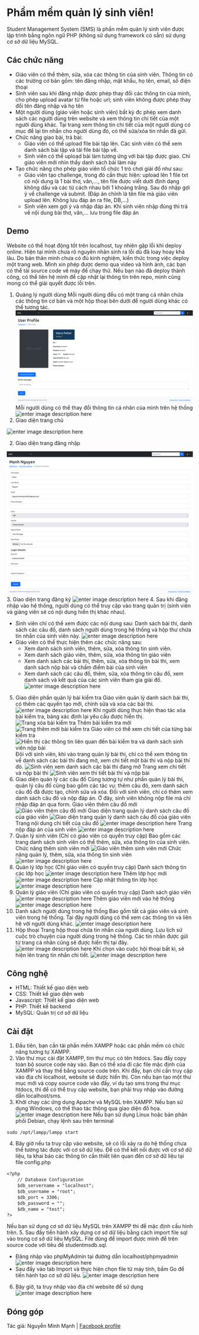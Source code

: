 ﻿# Phầm mềm quản lý sinh viên!

Student Management System (SMS) là phần mềm quản lý sinh viên được lập trình bằng ngôn ngữ PHP (không sử dụng framework có sẵn) sử dụng cơ sở dữ liệu MySQL.


## Các chức năng

- Giáo viên có thể thêm, sửa, xóa các thông tin của sinh viên. Thông tin có
các trường cơ bản gồm: tên đăng nhập, mật khẩu, họ tên, email, số điện
thoại
- Sinh viên sau khi đăng nhập được phép thay đổi các thông tin của mình,
cho phép upload avatar từ file hoặc url; sinh viên không được phép thay
đổi tên đăng nhập và họ tên
- Một người dùng (giáo viên hoặc sinh viên) bất kỳ đc phép xem danh
sách các người dùng trên website và xem thông tin chi tiết của một
người dùng khác. Tại trang xem thông tin chi tiết của một người dùng có
mục để lại tin nhắn cho người dùng đó, có thể sửa/xóa tin nhắn đã gửi.
- Chức năng giao bài, trả bài:
     - Giáo viên có thể upload file bài tập lên. Các sinh viên có thể xem
danh sách bài tập và tải file bài tập về.
    - Sinh viên có thể upload bài làm tương ứng với bài tập được giao.
Chỉ giáo viên mới nhìn thấy danh sách bài làm này
- Tạo chức năng cho phép giáo viên tổ chức 1 trò chơi giải đố như sau:
    - Giáo viên tạo challenge, trong đó cần thực hiện: upload lên 1 file
txt có nội dung là 1 bài thơ, văn,…, tên file được viết dưới định
dạng không dấu và các từ cách nhau bởi 1 khoảng trắng. Sau đó
nhập gợi ý về challenge và submit. (Đáp án chính là tên file mà
giáo viên upload lên. Không lưu đáp án ra file, DB,…)
    - Sinh viên xem gợi ý và nhập đáp án. Khi sinh viên nhập đúng thì
trả về nội dung bài thơ, văn,… lưu trong file đáp án
## Demo
Website có thể hoạt động tốt trên localhost, tuy nhiên gặp lỗi khi deploy online. Hiện tại mình chưa rõ nguyên nhân sinh ra lỗi dù đã loay hoay khá lâu. Do bản thân mình chưa có đủ kinh nghiệm, kiến thức trong việc deploy một trang web. Mình xin phép được demo qua video và hình ảnh, các bạn có thể tải source code về máy để chạy thử.  Nếu bạn nào đã deploy thành công, có thể liên hệ mình để cập nhật lại thông tin trên repo, mình cũng mong có thể giải quyết được lỗi trên.
1. Quảng lý người dùng
Mỗi người dùng đều có một trang cá nhân chứa các thông tin cơ bản và một hộp thoại bên dưới để người dùng khác có thể tương tác.
![enter image description here](https://github.com/minhmannh2001/studentmanagementsystem/blob/main/demo/images/Screenshot%202022-06-15%20at%2009-32-14%20Dashboard%20-%20Student%20Management%20System.png)
Mỗi người dùng có thể thay đổi thông tin cá nhân của mình trên hệ thống
![enter image description here](https://lh3.googleusercontent.com/oFEEe2X-48DAQJv15mpye2PW3Ck3g_5gY_2tgrf17lNQWWH97NTkJK_zQ6_F7wYIHHfpLi_WucIZ9qWwUYyYwaeGynL5y_70AbuurN21CdyYejqeS7kwnPRtBwiC-q20I7g7TZS7MSCn8LCdRqu4RbKmVLwRB45GWrqUFTflFkRvIz-dDn6MJCDyXkbIeTy_FA3iO8aeHAVv92sN51ZwsJgfrrE9YUbrRIXY6RisFOB9jtkusMsUmdRpHf4IpsDzpegS1f07TAoinPJOFetjw4zNTqaMvsY5I8J2XC-ez6j7STeVGiDve3h3Cj6thL0rijDfCwEeEfZKsnORTt-4T4q-gGUn3OqzeKxMsMBicK61y3xh5fY8W9FFdb3zph5Dkmb8XrjaNIg1Y6VqWhKn4zS-ZCOfXVJOYyuEg1Y-m9qdQFp5Voc6CbPAiTV3QclHpYXULD5APMi4gGdddFqNljnWSXg7CuVcCWSKAux-DlyIwffwq-cfeuygZ2HGJxHpqDazhLpiollbLtK1YwwaxSQFG12BUm4BmzR9Mf2hrQqKMVDZeLAQotv3IzUi_r2r4Z4uWB7b-FOki_K8oS40N8-RkQ1EnYqKIVFNaSjdVid8hY_v8tJu9PeUClBlm9BBHfVXDqiAU2MQsapRvzisT4ZkoPEho0GSCZ-_jWLn7AWUtqMafW7hlCMFxmQIFw9UfE95K-Cf8xFmXniXSywArQrSfZYjfkgpzy14oPHrSIXmaUnyzTrfOQlp4uw=w1086-h838-no?authuser=0)
2. Giao diện trang chủ

![enter image description here](https://lh3.googleusercontent.com/pw/AM-JKLXFW2UfAdKTfwJqpBfgPhfLWd9sXA8RQoiO4FWpJZ3XBIGAH8FaQO-sM441APeJ7qNllggGuUN73LTP_ctNl2YiLghfQ2sBHrcVeIIXtEeVBz24vt4iC4FxKvo6FQ9clxQX_yLZprc0fy6b_PebL-Nj=w998-h903-no?authuser=0)

 2. Giao diện trang đăng nhập

![enter image description here](https://github.com/minhmannh2001/studentmanagementsystem/blob/main/demo/images/Screenshot%202022-06-15%20at%2009-34-04%20User%20Detail%20-%20Student%20Management%20System.png)
 3. Giao diện trang đăng ký
![enter image description here](https://lh3.googleusercontent.com/92mM8bNVA0zIjaayqBfrEEetKnA1VcKzsnqhHu55379yeXUK3Prw_eohpCik25G7K2hYn4VxybNvkvAz369WoM7rfFr4ijd5QN-W-XA90kMSZNEqWK0HmlRfF0DM0PUqiHyd6uf_9XLpdn2qgbL9KtMRAuiByfK4IT6q-7k4SN49nOz-Z3GcdXYBZ8UXBhEhd_xRSL-jtJngUJTfpusRD6YBwGFKb700lz0FnzKT3T1SMzRtyZr8CIyRyrvMFT5-hh5rESJ2RvEw-SHDBNdMmErxz9zdALqJTlnlOdwcPXoxHFeOIiS8WPg88nH9E8apQBWRyU5XMPNRPpatXz1vYCI81WR0tWpA7wfX844N3GY-_2-gGi6PseehXSmgHI0CPrFne7RPRB7_QZ13UgvVk-glil54CbcRDTeJtf_RaxOjY-qD-MdVBCc9tl79z_Bv5iQ1tDqLiQzAmCEXSGgcFCrfqhca01CBl6VM_y_1DeVBBQkLQEt36t6YrXyKU_Zf9rjgLXhBOGeiOieCVEgdCiqPAecu7D9nz1qAYFW8KmlghB56YPvYlZZHjzu29ZRdI-i58LE38PoPxDIMaTKuGyhXph5eTBSWxeK2mNwZHBzhvxg5wjvfquoF-KQmzmRNnz0l_EMcn-ICVIKS1wad5ERPKrteaY5OdWfAeQN4A9DRwe9QnSswtWtPgyEkdmrQbzVCwJm-Ba7-2MqfkfvKSxDLcSs84_8bSc7BnjTSE_4D829xz09WHd-3oxBVXw=w1848-h835-no?authuser=0)
 4. Sau khi đăng nhập vào hệ thống, người dùng có thể truy cập vào trang quản trị (sinh viên và giảng viên sẽ có nội dung hiển thị khác nhau).
 - Sinh viên chỉ có thể xem được các nội dung sau: Danh sách bài thi, danh sách các câu đố, danh sách người dùng trong hệ thống và hộp thư chứa tin nhắn của sinh viên này.
![enter image description here](https://lh3.googleusercontent.com/UxxBR3dyWAN6cO44go_0F87Att3ZMkFcq1ANnb5DmDeiO8yx2_5rfAPyuaZcdvllQpp66AXl5sVNc7Lw5njp4neI2dejvjjIz95r3RgBz_qu47tVU0A04jwaoo3RXVzPQ40-LxUyDDlvFPmX1CPCxY8GMAIVraDPkwN5JZaiY4-N9bBquBo8hmiNNyt0DAwEK2ufvCGXvJSGtC9efAecRv6ePJP8XUXSrtNlxd3qqSR7XU6pDxB_ruO8ax-9aLQRS57hBeC8UIdYuT2vBdfyGpSMCURGtFps_uwvK5SQeJguqS--NN83TSKnr2lQyiXjHc_ZmlCi-hIjLwz4ZtH9d9O_KuzEpjYZJkeYaeSIbNxdMd2DJcsd-SWin7xeOXgDIe01f20uWmXgSUvSUcADuzTuvLv26RPUjCWI3mkblFChCxkuA7B00dy6hfbWP9jyOxPuB7glyaA1kVSKaRRa6lt39L661vJJEBPil11_BXw8ieBhW0fsg-051pQTlm28vuoNM8ZbziiR4gsz9Ahvk27DlRpqDGcqQ4IKOuPArIcZF3WIZ0E7DaIUejw5UREx_kHJhwo-7_ZdC486dSgx9VfsA_ZuBpg2HUqQLuKuTS-glpnG7eLsPHOJ0DJnSldiOY1M7Pq_Y-LHPI5RJFDxCnzqk0TS1A02lFIhXWa7h2fT_oYW-l3wXkOdQB6U6xTnCjFzxbkEnGNfRsCAj_GDkkRcBXSgTMIZ4D86_yKl4Sw9un1ubJe38IKy5Mq2GQ=w1848-h835-no?authuser=0)
 - Giáo viên có thể thực hiện thêm các chức năng sau:
   - Xem danh sách sinh viên, thêm, sửa, xóa thông tin sinh viên.
   - Xem danh sách giáo viên, thêm, sửa, xóa thông tin giáo viên
   - Xem danh sách các bài thi, thêm, sửa, xóa thông tin bài thi, xem danh sách nộp bài và chấm điểm bài của sinh viên
   - Xem danh sách các câu đố, thêm, sửa, xóa thông tin câu đố, xem danh sách và kết quả của các sinh viên tham gia giải đố.
![enter image description here](https://lh3.googleusercontent.com/XsXodt_x4Veq4Kr-ZzuTiK-3fpk6o0Oj_4fRMBjGVakZLG-TZea2l5ArbRBTPvY-_1VfOIEMRPjAYMyfqx0SC8KgJCQ_NK8rCoGq9lm2tuyYEQYN0Vxfvd-BwDMV32oSTgQvkK11Bw9vVT0whG4IdyGe3d9im0rRaUDKVHUmfIdyh1wXfv52uxxBaYcBjnI9ol6y6B7akcszzbBPDBtrZQ7g-FEY9uTb3oteQl9TKRrH7hEQIIRIlTsBc7hLKjPHYz53YcrzCSX5trWcNuF2E1fZkKiTcMy2BpjYWDUOlKQaVvwWea90-wt-TB5CBQ0KLf3b8i6IwT7EBowTHDLW-0FJoMDn11WtL0AcS4oyfcL29JR8l73B3QCLPRQ0DN2QIrVngBq6ilYvd55xB8RRW_HttuB_KxXmsZiue_-_GpfZRZiEhzCcaEQhoAlHKE5LPo0FsiV1rmwb3xxLMGNCLVtsm6jZ93gwoZgTp6YfEbGXFPTlzllUxMRNGCg63Q6SgJghTRy0NGHdg63Da2KwUbQfFdXG7Gj_9zGCzACBT8u1KSX33cXdqeWDkDmREAeLBVhA9-_02UqhtlDvW7U_r5NPW-87fU3vtPgGpYrSyB1HR7Z-UdgiwSwT_p39pBkAhcgWsGXjzFagyiVhj6RFfuvSUKfBho57lyVbMnsrwAjsC-UQmD0au9cFwp_P-qNUhZv-cucGr2cDDCVqk47GTULVvsI3zs8PkUczJ_ULtkWOdGmoo_mgEUb7D1Q=w1848-h836-no?authuser=0)
5. Giao diện phần quản lý bài kiểm tra
Giáo viên quản lý danh sách bài thi, có thêm các quyền tạo mới, chỉnh sửa và xóa các bài thi.
![enter image description here](https://lh3.googleusercontent.com/MTmnFH7AwO9TNyx0R3UNkhzMwiiSSF65ONNKKsBqF-aFeHY9nnCyPYnKfZklhNknNwrjnG0QOCL4TXU6hl4smz4WDKz7KxnhbJVmB-keY8qRNMhhlKoZg7S8kn1hAKkM4aK5xpV6vcrQ-iY6ktZaR3SjqSdSZ7jxj7-5GYGRTEK_iJnZlDtzOOK_pukFfSmKhtmtoWpxZB08Qz0Ujszc2u5TtJlIOvtuyp-HymXPL6KUCx5scfdxW_Ri-kS9FfyDHedDa2565gfcylsKKcr0XIxHdzgfnpjOn9SX6lOxJ4pqVW52Lh-rw09YfSXpzUf6i5NuOydgI4WuJWQ-RXtpXmtuNsSJTEh4rZZeJh85VhWBsfU07E0EKcdrej7x8ABv5h5lqSZpWPAJTkc6ywfNrkYqn2xadSRc3qMyf0lz3Ho0MvNxOuW3UFFx_8hABWK90iAARl5Ba2hfaZmwtRPo_TFMLRlXxsPMrYNf6XhcfvYqx1SqUQkqYUXa1tFnNnPd9hPjHZAmDnKGwN2s0ehH7w0tAQmAXgbAclyzGxYhugbR69SjEhyfV1ficnm3sCwvyO20euS1C3cdzQmi05CBW67fg2mmSekZEfy3NHLyr4HxvKh_uG5F-SvSujqxhFXfNqgzqy55sU7nFN1C6OIiRP90UvYnTwvOfRtyBxxImY3aWNTnuM4wXg2awB6IFhmUlnJDtM4B57LuK03KHVwKla_stjEqa5cSV06IUlZ8lQOR_D26NE_P2Dbjyug=w1848-h835-no?authuser=0)
Khi người dùng thực hiện thao tác xóa bài kiểm tra, bảng xác định lại yêu cầu được hiển thị.
![Trang xóa bài kiểm tra](https://lh3.googleusercontent.com/32a8EKXpR9-GvYWeT-lwmY1gUnumU466rL4XkOq7wPRgA37zSjtU7hiEtz5T19rVq61KTQUY-yM3R5zRBHN8EK0xa4YRK1lfSzN59GknG5CzZyMKqfQKh7FeIoLaspEwrtVgzxoSPum2OyMhAt8RZ9edtEJLGlHanhc7yRoX7FnjZ_xGlkr7b-mwPkxjK77ctMZwVAwY-otl5yq5wzz6hF73V2XYDkHfqyuUIn0sB-JTnmyBXxuSKTL6R59hY8t7yjJ3Rsk2OIeBqM0xZChKLkU4cFvosdQRhFSDj0QYAvS4MSuWt467VtjV92ejiOhYcHoEjXfBjN0dMYef0r5loVKVUJGzWFCtT0FsOOi9fChJFzoD6osWyRnekLAkP4ajVj0I2SjSPsO3xCLgMDBTAy3TTrGoD4Rz8dcFEGV5imGb_2xmXeGy9BGvu7M50ZE38-OOKhliNfiMW30HfwhUyc-bEcd8RgZ7xhMNzb44_2HkQQgQFA8k5RWr9oIPFttkqa_9gTDfI-gHhb0mOwnPOnqznDIWGSvuneBtfUXjcT4AUHFyf2j4lgOyIDFIpFig2vLx7zD6cTyy_G06bwKZkdrXcFBt7lXqqH5vhCJyGHiYqbrVXM9pfP749lKuD_kfEgmfx23du9DZD_C9Ud9LxBm190EL3UFf2cD58E-VqLRG8UdASHBdN0JBrdKOq1exwWwoS9AHsFLGsvGJ_ko4k8zEXSyalr_jKPhG1qFVHT1AO6xlUYvlrwLzxTU=w447-h202-no?authuser=0)
Thêm bài kiểm tra mới
![Trang thêm mới bài kiểm tra](https://lh3.googleusercontent.com/fXt7SqDYlNitC3atu7mgp62lEBwOaOTrNLA1eBbQwxHtwbGu9fM_YdI3ZrwPCyL9jImHMpMZ9rNWPZDiXvMeBoWrFWUrTVPIzANIGYeRrEJZX6eQ2jhz8E6zPX1dRUavM50XVBxvrTD3uuXs6B8-VYXGmfPIMKEdmCVSDj_kAUunsgdseZ18dCsm5G66aAu-FNZZ5mF1NKeqqoQaXSamRYKcWtA5hW13ZvIv0YCCByuA_2n8mDHG95npuYGyzOVW2WHvkD009XW5Gkz1URtJvPVrvkHNgux24USX-1EOeihvUlrXBwr6uamGuqrjERY1DKTjHWdfHR8jmRo8k5RqKpbk5O3vZRkE_KD0_EsZhfOUshlqDyExIKvM2cPCuaxzpL8NQIhTT-7FlIIOaa_lz6W1oNMOQEAexc3y9LlC4usnArkUohC0FLyrWVnTvlgPOHMhv7bZpNdoDabwxlYj5eukm8QD3-cyGqULNKQzDGnuJrted1-0nV7btKEElLrDWhB39ONr8ahFl2WEX6UL5-NJ2DOfb1u4cb4DFoQA8UtBcf__BKcNtHO5HEEuz7e6F78QlbAcU--iboOlk6bFX62pz-9jrC-s8nNHr0P_TjV_m7hdAPRh9CAHb21NzOy2AG64y-Lbu6n9--s5yA_WBU5liySO4DhyZqGbVV0WUzKfkEdO8P93vUPVR1rQAOiVUAnDWeY93oWDsJTcB54GgLgz7ULJRYMWs6cMFT82Cmc9XuWRnFxnFJpk38Q=w1848-h833-no?authuser=0)
Giáo viên có thể xem chi tiết của từng bài kiểm tra
![Hiển thị các thông tin liên quan đến bài kiểm tra và danh sách sinh viên nộp bài](https://lh3.googleusercontent.com/4AN4muLnxtwsZQCJQ0lXT2xITCqBYL524CYsf1iT4N2PIhRPZY3FeQbHenTWh9E87XgY5mtgkq2cGT4pDnekocL3_9axM6KxKqpZUUr6Vo-ND6XhiMfm_k0W1m6TSuFjUlfjiletaXBPSZMs7dmFV5p_QLKfDB-EqPbofncQG8fvOBZmTPOkjiB07L8dmN4XwZEb6mb2k20Z1vnQ94x9fsR9dVuQILdI-u60M3efz9pkiMfb-96B_N0GxDnvGYOe4EsdKeFwNvbezZZTwcMr9p77qHgqUFpz0Rtmft0A6FOQBWYivY-_VxVO9hZ8lHG5rAcW1GyrSE2YdwPUaKJ7eKR-t69pX2I1tuCqRV_6pcUgltdPwAR4hnncX7-4R3AN8Ak1euQYRVpN0I2D6kYaSCSE6b7fhLjQ8XH6sxo3DCF-zLvpaeIuC3ik9VKvcExQo78aD4chNqpooBx5cQOUvSbInbKM0ictMsNm5E__Qe8X_3sSEDXf-2C9i9L6lgfJmaVJG0vnjNQzlT1b1WGzT1b1xhmtKqwCFMeeaSIHdRYw3Qt1onYwr1kTFf5jv2K9374V4NIl1cM1XW2j30vq78X61GzfEeqlsAEHWWqndU0gAVuPyuoxvGCLzAsT6k3ruclxt4_UbGnkKYTwDMw3IrsuvK9fob1QTDPVtpC8hyvuhxPVnHOUjkMhOUKxVkUQ8QSWHxCnvUc8XVL-6NIkCgsci0oziuhKEmUWXF6bl3Pzj1YGtlcvP0XIjh8=w1848-h835-no?authuser=0)
Đôi với sinh viên, khi vào trang quản lý bài thi, chỉ có thể xem thông tin về danh sách các bài thi đang mở, xem chi tiết một bài thi và nộp bài thi đó.
![Sinh viên xem danh sách các bài thi đang mở](https://lh3.googleusercontent.com/_6_g8gPzLX1n_rShVJ02wu61rG6QDhGhrXzZrh0ZYhrA4u7LoFkgKjsYMyZAN7Q3xlbSBqjvRow3sIm7Po81bxHz0CAYm3aEVHYZoqmnv_6eRZSZG2Sffxg5NIHJCfKQRBTd0sRKINByemc2-Q7UwKF92n7JATGKUf1ywXyTBT_BcgbB52FxAT_ZueHqxrj6M23UTx8XoY6wM7tfKsm0s0RMISsdRdH0_DjEhyIxvXkk120np_fT91dDXr76b7kDd3JbuGFkniv634-LbJ5MEeHLMzGGdLoBS-XDDkWXeAE9850Vjvwz2S1EseGqeMbQ_egtLGMp6EYMfQL3-m3qtJUDDKtUM-32M5_ykIv7F3BZCKRguhkZ22UGthx9jSFOln2BPNRYIE0LUpIhuu4z4JX3BNL5U8pKT1_wKCbA3My0uUg3j0IttIqCh5xpRw-YO16qgvWNX7lhkEz5C-Rg1v1g6q33daeAKTELupz3dgq89I2SAQY5nDyXkdk8k9EIKKKKenbrjAMss4vBqA8kwjwCHVXYqs1Yow52w6_8ZQA1rQku5SjWCv5Hw8JS_CSYMAnl8L6Tk3kisMZIyokBP9_-ouXjhsrHI8Pco-t0GUMVaTlgSL4RzobCDu9hWhpwMFoCT2uJ6aY-G1-bArpiSjg-YjPWOMzpYac15dDTqx4CoGqCunN_KHMTUTag0gV-htar2foRHItu1-IzglOE8tZel4UXDPRKfgCvwWaoypOU62MqreMR3bgM7A4=w1848-h834-no?authuser=0)
Trang xem chi tiết và nộp bài thi
![Sinh viên xem thi tiết bài thi và nộp bài](https://lh3.googleusercontent.com/x0dJ5dBLrQwpbfCKSXYBseCvQgpxEs2R4k8W014u0u8LUPukhssUdk1i-sgW5CvgQrE6Evnc7pLJWEwitAfoJ8VOsXD8ADME8RAFcu0qns6yQGYeiBPMTY0so7JjFxb0v7D9ecJMq871kmMbXaOITWLxBXTjni88RWbFtMNqHYkSSEvzXIo3LKaxL07pm79eTYIR9Zhkv4CZ7teJZZPtT-ixUHdRsaTlj3ziEQPxpYQ_pOCU2ecgR3QXdkMiqeI9WF71Rc2ACLKfqe-CR1lcK9jebPWwc6x2DuhUXs2CuX1aOMKblPL9ZHYT6wbUcC3hkJnCjq-uYnAwgwTu5ePrHFe6vc-bGlDq0IRoh9bh-0WMd2Gca0euuzJnhS7hroY_sJrqFpKkEfJhufAhsajqpsVluwP2TKcFPtxB-YbUQBogZXXc_PK7fd8pKJoaItNftFP1EI41lrLz21V92_3EvyQq__YSZHdJy2WvOUymV4uvxZeVELQGE6G5M9YEY326Teu1c8LymHSNC8-Vu2U4yHJkZL9NigNL19Ixq9UrkD-xEmmI0wqE3n063ZkLoVm3edTqIscmSg25oBXGMFbOmmG36MssPPRW2OejJp_Nbk0_kfhj4gyJGHhBNQ3cOKUYmzbvmGn8Cz0CwMPSCq2IIYnBYsTlHkRZb7dFMAGqz7Y2vZMnsfn3rUpnF4NN3AtXjNNCAkMX9oKw8EAjqd2f2kYCZrUEExVsAEOh3D2qaxwo7iLdlOPf5IkOo6o=w596-h270-no?authuser=0)
6. Giao diện quản lý các câu đố
Cũng tương tự như phần quản lý bài thi, quản lý câu đố cũng bao gồm các tác vụ: thêm câu đó, xem danh sách câu đố đã được tạo, chỉnh sửa và xóa. Đối với sinh viên, chỉ có thêm xem danh sách câu đố và nộp đáp án. Ở đây, sinh viên không nộp file mà chỉ nhập đáp án qua form.
Giáo viên thêm câu đố mới
![Giáo viên thêm câu đố mới](https://lh3.googleusercontent.com/zwptiQ3QKXuUAjPQ0gTK-glMH3wP6CBPJsq2h3JofAS5NTzQIy8GIeRrr4HwSBFDC1Xsv6ArMBDyYEpooNgeHwsS-oa8tOW8tpmYEhMNPbX9jBZOHsO5aHQuYmrdy0XZvhHw7CD8K2MW5v6gzxJCXRpvtAIcWdw6iyNHrO_Bcu7D-4KCAGfUalCju87HPUOmu0bQAgdAGjOXlwVq0tEMSB8612ZMMIBb-QhPZkJFQw8YY0d7CC9ijulf7Pcr8YC_xyGAs5MqPi43in8FA2NJcq9CFk-o63sgqyb7FFrRu-RB2-LvQNaAbUONezaAaSe8V7WQtvsa0PRG5GYbDpOenjQrHOjyfoI8JPov2KwzM1DDzjd1Yo7ExBE3jgCkTv_NFWl_suRE39k_WVIxEtPi_YAfTaVPKZyoNHjN5suVjQVk7lzmsyh0m9BNMEYd_YwYUeMXd9HGzVD4dq4CPcdTWJbHvSYDKVfEbLbCTP6BRgVoC2OPAz5a_XKdH3nPBiAr_SLUDKWnU1AwLriuSBaQNcK-0uYA2RzWQ101QVg_QYQXRNakNbMWJa3FnB_zzE2f96Cm4jzUyMUwoVXgR7JwJpDou7_kKM-RXyORA7YgfEGYLfI6MTMP7pTvyOIaVwL_wR4KOZE3-iCm3j9hveaFeX8Lwov4uru0OiLT1Urvlm_ZzzxCwd3CbqFieDb3gotGlex7L5vv-H7QfD52cCmgHamZKEwbNpZG21gAhj_34pu5FU_k9xL0mHFjKzk=w1848-h836-no?authuser=0)
Giao diện trang quản lý danh sách câu đố của giáo viên
![Giao diện trang quản lý danh sách câu đố của giáo viên](https://lh3.googleusercontent.com/YclQqkaKmsDAv5jQqO5uGmPaWJYphY0RcmlS2QJ9ho5GbxH6kUDRDAM4sCU3UsBNTWykf01GrI9IzePgqu7zw6Z3HYYFItlJWijcMdAN0VeqlPrXZnLw6qhk3oF8_nH4_rN7zm6fSQvBv021lbT_g2nGpYcq8dFb3Z6UIfJGNk6pL5_kGo3kD8FYDaW4TqumxN6cAZKHG5DTtDT6n8NtOAA1MhfhPSArQAtqkgCZgQHA71r72zWazA3i7FzRxWZt8m0IqPgDCW8j90-Bvur3kma2uUPNtQoe6kFkBsFQzx2b6vSdawhxwGm4xFQmoVJay2EBuYsw8DhrE-Kxf9qUdhTQi-dC89GHE5HjVV2d7AxJAV06xpsPmIprYgB6xFexGOTvn4egngwOozdPmQqs_ydAnbQE3BvPh7lhnQKN4QICk50pcqycNFgxoUOtLLSfYQ_jwaldCp-r_99lBFCDmTyRIPyk3UR1rtsqdN9uqZ1oeXG2cLAK_9d0101vrDYutkTRsZPzgNo30OMxyyVlHEhTCEIiECISdHOfiwrYwQBXfGqMNAn6pOCw0_ek0zdnqcfle-D-iie8rgGUNaLomSlXBjhOW1UUQm7OU9t_QUOoavvOinv5ccdI8y-1v0xhaHakSWK6E5mJunPy0ezgrk9O3tlKLd7N6aqUuBk68UxyxsSUjmoV1OZXrwR274zWSpolAnvzloxXfgezCsmkIDwudp4DZUbbG6COgHPUEBri0nAOU1FEhEnp0Yw=w1801-h838-no?authuser=0)
Trang nội dung chi tiết của câu đố
![enter image description here](https://lh3.googleusercontent.com/9yQdJgfBB_kQ30aOjPXsyvd0YsSjY5xdEMaK2wTVbltMgBahCblhJ75rLLyJXQSFkVd2AJ7HNX5F-_fPOtsbQFfd7KdQEG7wl9dgSlhQdIUB75Y_v_39gfzPIJbjEQzQteV2UO5bKOOnjxj1c5CD4iRsvGo86sY5LpRSOQjOcuJWlEPYqzCoS92mhtbMAQYzFKVst2LAf-0_xwQ8V7S8Lwnogzzm-v4NBD6-tgOH974sC9MrSzqY_mPXUrK6ltT1nKiJn3pOIE1u192dZZvN_oH0AB2SInNhJZjndJFSXgILE0H3Neo2ymGhhs751E12WPXH6d_ok5-CbfTdmLZh9kEkc-yxFaZmnKuRZuDP3o87ekB3BpbtHjH3qEUYgnLSTFiD-_UkTEBdkcr4-Tq_ZLQ3rs1D6PObXlRaonZBwfiSrkdzYx0gj177gG3O468CT0CWWF8E1t1jIyzaB593SCg7LIW4-z0YQj2hOtfYOi-frjgaftbW7WP7bnInZSoFH4LCP5iG8LcYLoTTH9aiysRm4VM1tMMhOE5vQoJXzpNUdzBkXB9Rix8gC3nplDG6XfmBEex2WmrcjHhKcR7wgDmZlZGqnQqI8OY7mNJIM8nNjV7fhxxiaOC3DetaW4wZSQdBUXO13y7Rl0YttIY1uOa98K-SI6mpNNltQHy9nNAgf780Ug9FjwRNI9cDbnoqpo6yPVExRy0fwDhhek_KbduTkY0w8yAWl_mQ8wQavUZ--nU9XPzNh1cabxU=w1848-h836-no?authuser=0)
Trang nộp đáp án của sinh viên
![enter image description here](https://lh3.googleusercontent.com/P_9A1T88FKQSoF3m2kTrppScBLdPU7Ra3RfQ2pq5PY_IibuHIegSfU6Lj_HjWPuFZ22J5fl8YYsf79074dfld5rWW3vWljqU4uZ5YPVdVv8FCQUk_hzxlUuacO66gQtMPEDwr0CsxvJxnqwQn1DWIa5BXovd5SZLARgXkd4i340-yaBf1Ngrom-DDrvlPDJZHpT1MN-L6YrfQ6m58Ew88aasgqAfVYlRAQquuNZqVwYr4e3vhJs9RPVDqocpB-hFSZpM5NC2NJWqfP-zPg8CN239FEx3TQdNx_GBa7n9I2Ax49Nkabo88N18snvl8bCC5Z2YmHIOkYW3J7lhuw9KDxziv99kKL6X37UfG4YD_81VxTZ2ss3Jh2Z5bmxZHky1Jz2NuGFQheGXhVBomoBb2805Yvm_HHWZhRcQZOQ59JCfgCCfpIhNPraJAxBxF6etISDofwZC2_vmGAXNgO7eI79rAeQMzI7GHMun6m25O41HLdEP3a0jwMihlTZAetVHK-loHn5-sDs0Ul1NrkNR8dYMHHW1cyf0ynb81bJSvp5OtxRsMnguEezBXHLCaS1Fkgbo4ivyiOjVZCJ0_ZnG7fQgvD7LG4I8lAxo_QYKyINGDpTXIcfy9XKMjIjsk9EYhBBAx_AmSrF7FK_T1XzEDC-ZXPUz3UdtBwij8TlN_90G6_o4LGzX1n2awG91qs9uIz8baTVA3i4JQWcm-4FkWyH0zcW3m1u3KmxgmXj-1fF5m2m03ChcCfYIOKk=w1848-h838-no?authuser=0)
7. Quản lý sinh viên (Chỉ có giáo viên có quyền truy cập)
Bao gồm các trang danh sách sinh viên có thể thêm, sửa, xóa thông tin của sinh viên.
Chức năng thêm sinh viên mới
![Giáo viên thêm sinh viên mới](https://lh3.googleusercontent.com/kP3EeiMsoxK0Qx3QuoAQu8UQx1d-HdtNmInn39qrKE2Cq_9VSlJ8d4spalC2nuQumpe3yj45ZSGhAeiBas5sphNmkGyiCwRny-vTr2WJj97TJ77OT-7mJrtNxknmWMhpZiDg-JDZIIrhOJmH3sOYDGwx70jqdWxs3AvoKZhi8jveJ80VULaOxJUeXiqO8uXAattMt8CESVA_vR6tPaWUywDPK1uE1yhhk1z1zKcXLSy5zYtFTmuDT08EyUkqy--17MDMdBNbVWt9VT6eH-Ky-rS8jTmDnTDvOjs0f9zhtaJdYFHZP629vp7HJeIfzlqsJIEKTwnSCL_qbJyZ6QPZPCu4GikMqcx-xjz8fu7Lr5BYueDVNyIgZ6r3_M9baRvESCANMMy3kwCNVyYsIDWdgtj9fJNwJb6T1NuCxv4HLyzJ1Cn3lpQvYF-LJ9MpXUjgv1DCWIRYBMRcgu-I_NY-Rutqa1JKb6XSiXPQ0z2IAlWZbFrnpNmaX4e-75SIbSbfkD9HNibKnFRbTjFSd4wQgpUE8z0U2X08wijkeZP7RFQly52x8o4Gxrom0gdNX9nTWm8FSL0TthIMu6IQIJ2P-MBtXSFFYxbf2CAt4s-heSof6gxiSG6RoRFaiFlyn5E3ttABfFqkxKMg80_CnWN0G5P89fTxHBDHTRoSBDsA5LAqKyp_JxnjoSr3lrp7JpBHatF8wpIBkcZ2-8Bg9GX9_WaowFBzkI4UzcEep51jy3LZ4Qb_n_0GROE8YyI=w555-h400-no?authuser=0)
Chức năng quản lý, thêm, sửa, xóa thông tin sinh viên
![enter image description here](https://lh3.googleusercontent.com/9Wj4aTuD5qsRtib1k3ofHpBevP7e2Cp2wYbk39ylEOs1GntqGqMNvJMaJCTfyaL3NQn7kqy69IUqf6VmHboI9nhjNsqvKDcde8Ayz9OxfYvap6GCOKvHLFJFvclL_wVOMPFBsg8_iR5QGh2OJV_537K_v52npBeQlCA_gcZJ8_BmUiXvlGGKtO9Q5TGim4ySXwv2E2lAeIf8IFS-2fWvBA6ywNB0CbNQGJtakBFfw3w_94zRMCBIyTvagPVuo8tSXpWqJpKNMIKkBN2E7yKkvHKP_6a1VIGS3zqqonjbi_CAp6yX9r_pIw7r1hjf1599N9lXxxdeH9R_QyfWxKuXi17eVMCGc_gYZ9EJ2Ys4oF01Z36-ACq49FA7Y62-pccib68rJdFnzmOKXbGR1I83D5bYmDBS6B0aH_j1dnFS1mf3fNJyKaBCYvoTl8apej-YZN0oO7Jn43G1Zaau4545fSjVP8He45aAoideTe1L4e4tHS1VeYbxHvRc_CEgyw600aS9sP-te9EMu7XPW-x0Rz7SoxSii9rm0vJXtqGhxVcjyrnL98bfVmy4jHfLHYsXSokkrE_np1GlE_t9n7-md5z_N-s_Y4Zp6Mss6R-UyVwOAqVlSKFFdrTx-LI1Th3uuek7ZdTNPMydrrUA3z-9rrHOwfxKEsyXezhyWlJhWE8ZGttnzoW5OuFJPZWy_2PMNvtWIq_9XTpAoHevPCXxfavxzat6CuVB3NCT9loEYM2oMK1s64-dqeJqMkE=w1848-h835-no?authuser=0)
8. Quản lý lớp học (Chỉ giáo viên có quyền truy cập)
Danh sách thông tin các lớp học
![enter image description here](https://lh3.googleusercontent.com/z5T0VbFtfUBrW5PjiG1SNwOPW36BYSTGTPecG4bT_VgkvLZGV2zGKr7DPfO0nXKzC2VVXWJMlBmow40MvJfzOzC7zxsphdqzE0fYxLzA2H23RF4MXElK2yZE3bjEvEwpFlxRQYSTok75f4Z980A2CldApWCfPrLIEWS2j3E5zV9En8fZ7GY6hm8FAbOBVbxVZymQvSSkWGRPnoTwKnbyieulMU_0BAjfBeX7LtXWfP1UQCOi-aNyHXkShyp39Dk-Myxy7mPBnrCmygEQD13JBrY9aYZCvj06K2hWHk0C9P-oVZPR8ETZk6NOeymKNHXTPfIkPmsNuFi8jKgR2b5Ch3Y0qCexSQ0AKUwxaqFrzQID92zXJyaF4vx5aCRZx75y4xb387KVYcruf373_JoBMLuYhPkFEs0ck8RFFRrWhU8XrtingWBLc3NBhOLLLs-TZJGL7S-mYRpPdRScQ3AiDVk_e7cXoljQp9okeGWwX-vJHJFnUudahCcaRIfOlIb_qVgB7snL1R-Ryejsyay1apAjVXQYcr00dBm4RHkYjJcGkKCgec-aHK2RFReIABhRxSBKNkFRFhnsyBnjQ1yVBWRsnKV0hUMUIMSMW7d32aaaIX72VPXNcMo82kmGjh63vMSVr9FZMqxygSvTe9GnPel2cDeM4t2arGGvq8tE3GsjWA2y9a_7rTJuA8Fz0vV1MEMMEHquaHEvkmQdXqk5vaJeNQLIpXfUKGp7OiaLFHsyl3yg6pz6_wHN8sM=w906-h410-no?authuser=0)
Thêm lớp học mới
![enter image description here](https://lh3.googleusercontent.com/rw_jyFA4vyfCe9S78g3SGTSleaYjj2KiDRFCf6zs1vvhFd7qVyPrnbW3XPWbFZyIlxH7Ha2diV8VwFRy7CpjfqYzmU3V7sbK-17oh-UVxAamZyo5wRMoFkAzP78F-zaLOMR75osLSOpdUupnR_E51j1GQKfpYm3t0ZJPwnyp9ARB2VBqCyLZjb9-iKlHIPye_xVhzaUv1aVjSWfq_fiuRZRMOSVu9MFoaPNPd5CojHiMmHAfM0LxuY_B6_e85-mI5M8itoDgoespF2d9LA0qjy_zdkjDJuU7o9qeg3LPpKGyIoQmYx3oLV6TLjyznEqE9n74AfmHnPGUvBnMVhhAUTVzGUsW3hWd7cnyiRcF-L6By1mN54ykX0_qJGK-jm6QRpb-J_9u9VthidPediezWuOO3CcMC6WF0VRefqLAY3j31V_w0D5WFdjXEog8RJE3QhFtsVOJPbAemGv58Cp6ZCBOTDQgs1wP-rHL5ySG8cxlUvUG0h03QeJ6507Euta4Dbj9RWcw6kEHTfXFYetq8oukdNwnsl8bwDtpXVvaZtO65F-3IpzKoKmfOXzbGVPoIxw7zJJiOJYKxzzHM1wY3nI0zIIfUaA7XEufh7i2HeyniENTFAQ4Gotgcelhy2QeyssI5Rujwmift6-c0asvdgyrRLD_Vp0LQE54fKv5y0K10g2qXG4VVkA3RZAMy1HrilLd1_75qVhHPTQe_MdX9nrxPYC7O0ofCjPzivaFboU9prDa8pXA_FywzyM=w1848-h838-no?authuser=0)
Cập nhật thông tin lớp học
![enter image description here](https://lh3.googleusercontent.com/GNSoXafHEN-UBBM1cGcEenNRkjttLpGVO2s7Pb6d00tbkVWf7bbzg0bR5zMbPdF62b5m627PabkscdONtpkuWoFgprQpX1D5FkOTnJTBqcfO_XZ2xprNzziyoMISXtOIap6i6j4wVY0EX_wwGcMm4QeyJkNzo9LUthjXNXFQPYBFi-D5ToHSD0ufY9jWmJ2eg23jthHQkSl6UNJ7NjtAim5bF_wZhoQSuS3ZAfNkLpduwj_xC7EYCIP2n27u0lEu7Pg42_sdr-6sRMWkl4Yz4biR6jj74FqksXBEPfstdg81rpCTC-cYk6hT86wy3U5Wfmz6hQ8SRfVGT8_EBKly7i0WYhW-8wHRwHRD3kc-1t6egASWokHUVMSCuyt9kQivcwTHPRZnd8gVTt2Rrjj-bMVb8J_u4lKY7IECnVU84gJhIww0sL8z_PWBARRoRqNruYRX3oBrTYL-SSeuFbOQ9YnKxqbsvCUmwMHbU-tdklMS1jnriW8T2U2fJ9Ts4TyHSqQRaBqI-Jn8WRGrf6kShy7tDa9a9rTfaazCqAWXaB__xiPbD4ChbrzG5ZxdE880t1fN05_Y3PLLgNwoXqpuYTcpzAIIToYUHxgHY0sCy76szxz9dEj7prnhTyhlC-1D47UHXbXe9gcXvzJUiQ66EReJxabmZ7bP6XyQ30KpbpDgikqn7siZ8-zVzJ-aR83teQZduVpTJH9BiWi9erdxi3429kBS5vVc4QZhQ_XNAs2QDObwXuujmjQgj9M=w1848-h838-no?authuser=0)
9. Quản lý giáo viên (Chỉ giáo viên có quyền truy cập)
 Danh sách giáo viên
![enter image description here](https://lh3.googleusercontent.com/8r3GoFK0r3wr9F3VDpesW0iF0bYdKJlyksYochFSv_5pVGyDWnqxRIy-LCvYcKOCX1kAiKcsk8jqFCbC3fFzLhEY96atJgw0ogV6ncPh1tqePeKuplTpxdAPiIPcEDJ9BpBB4NagSVrVNHzNWENASJmi5LTlije4VzHcmGfyfMz9UTkSatX44pOrhYKbjVwNya8rYtCigbVut9_4olKJk6DEV41ZCWEm7tsJFslGqn6j6iRov5AbV9JEfXkFNhYuCGPKTuDvK3RfPNILSxaV1BR5KIlS4XeLkokzg3XXFvJqYNSeF98KXXLqxXKgVhT3EdmKiBOOCdcatT32QOdxTsk-rHWiq033rZq2CLmdBJuGi5yBVbkE3nibCvgEQ100sPXSvJaHzYfa882rJpr_BFuPrFH_4MHDMjxQrqU-7Y_sja8Apta55JzSSUn9p0ZvFOsyrtJjZUYxTLOsGdAsd-d7vtZB0xEKWU-pH4pXS04tMcZuiHDFRn7jPFqGwr1umToVk4kZX0-5UUqMNwwYa2VWZ-XKuFfxlUN7isZA5IPm0F1QaaFYGYCaqsaJ47YJzY1_zeWR8qUvEKWQgdulj0j_lfUZyE6gmnmco070XlUBhvT-nTU8lxn5a1zToMLfEugtM3_5zsXPBmb8qAugxD3ajUE3qN3uHU7KLsTS63m_9Y-bU65eVlgY_RiXSlgMPRLpJ0O0RvPykTqVOukT7TMXTDGSPFmhCGAwx0MTTiLbWCLrU_DucYS_rpE=w720-h325-no?authuser=0)
Thêm giáo viên mới vào hệ thống
![enter image description here](https://lh3.googleusercontent.com/fWxUzpJ556WSyiX9ZmyHpWZxscjNOOjqwXX11O7yMKDH6n2T6kP28sQRU8-xiq5mhJIrH2k_QUf3i30Kmr6fKA9xjDB2uVMJ898rP_yjtm6g0FprU_RyYSb4vgPPIH8aMtEX5qrb4WGmPZ9gHCT5oMCljKfOVAnuibhAYJPwLA8siASOlHXRdMd9bnuyy3V89vkmBQcsNp52EdxPdXFCi4J-INj8masSQC1cdaXDt8M6i_kW7zY7nsTk5vMC5aHjujOccAUyrlSSgDcKjgJj67pIkYNSbSLn5fN9y5vZ7DxYVEgYaprwU1reu0Mfqu5xDKZrlA4TgDFWTNCx0RTlD4ZWlL0t9EawibCbmwq4-CA2rNLLbpGWWFf4R5yrm7Khox1aGicaTojzaxLm84awFFXCAoO1noYDXpK5aAGSVWmZpRNsLmYjqgj3lwYObIwwx4zonHnYNcANoyGa5kJ1GhUkHIp-LTnXeGgdbs2j3Ihb4zeNoYUOIlt6fte2U9FwvcqPs4biouLO4eDebGesECXJft5r6e8wyibfnuvvSmb3KN-qUi09K43lSeQwWPPR6V9LNVKouiA74Sa1asx8rsgKJlYQYTl2PnVdrrBPA4TqLqmnaNWJAB0AOyDmydoQ3GlP-DJ596kNatpHCb4S7mL2V0Q7-ZRt11sYKYIm85Rxgr5AvKe8T7eXBP0lM_ToEFaKwF7ClW2zxwTlrcbGxDU6zgu9r0Mqazf7qmD3NEjDsInjyHrPdfFn3qw=w553-h398-no?authuser=0)
10. Danh sách người dùng trong hệ thống 
Bao gồm tất cả giáo viên và sinh viên trong hệ thống. Tại đây người dùng có thể xem các thông tin và liên hệ với người dùng khác.
![enter image description here](https://lh3.googleusercontent.com/ZG3U80EV9OIhYCXKJp-cA8nRsZwJfpQ_YXHCgsd6bsZFlOjeQRF_0cYSboKr4BnHCf6qXUBe9kInfUuz_L0yssb-uFL78aDzjQqBaTAReQjv66c3c13qkVTwI8m_LJ1qCHIehugFawX7zdcwhtVQHbPLs8bisnv0xA3NU6PcaNSgko77C1A0kntt7gav5b5DdP8CIRbinLCyi92_PnFehz16i6ueM5nb9bZqtBxeNBQNxa-KtlTuHvoYptB0Li59ODOYzKdxMuaUKyWwXQTiDE--0zUnB1HZvz-dJ2FYYwAJaKDISLOgvsoEmzuv3G7z49XyX2rtckCgahRK1FyCwfTWrHVgjgKOM-sJxmio0XNuFbSj7kK5NwgBSpj7e00HdwM8aGVBWGHKmvFyme29ZBeWaTE2-BR7_Lmi-63Oo_ULyijjMto-r9vyV3OJhigOj0H3ER6EBceqfdzQpmyHiOfLwQN6lKCSkZjFaH3aXGVJgblWsmZLUt4NT3bhcABl4kl5B-oML7ITqlxZnoxm4a1ruL07YacaSg7siE9u5kITdgVtzFCYFugr3evrs5jbPFL1F7aztG34GAr01U91ksJeUHJ3pYugIRQ3MUrhABpFLjtfSeACYK6bCUlvENejELAbRRLz5sRPnCKD4jt2j-UrCJpgwNvvyU_vcqyImCpJGMM5zX4R_U5tDltkMPFygHNK4pncuMnUdy0-ILT-5RN_QGqU-0NOQASfeTQOJROblwNasfYy3R0uRM8=w867-h410-no?authuser=0)
11. Hộp thoại 
Trang hộp thoại chứa tin nhắn của người dùng. Lưu lịch sử cuộc trò chuyện của người dùng trong hệ thống. Các tin nhắn được gửi từ trang cá nhân cũng sẽ được hiển thị tại đây.
![enter image description here](https://lh3.googleusercontent.com/fNl-PtL9yRtwDeG-mkY-xI_lKJWWuc-uyMs9fdbm6k8SWU27dCTW_PC9fAwiGyd31nr3288GBc89ZSEJGv8UwaqkeKkTeR4rJe2SSBcMIBuubocAMxLZ4iPkLd9hg6gjqrYfhFqbjy6y2JO0td6EYpkEz4dMyaSHPY46Q-T5jf0qOzS_fbwPa8E4JNKF8dQ5m4AKDJyaFsoAbbAVb6-0DtYc0zfIjDlhN0doeJ0y01UVS91DeHk-H15Hd3y9I6sg0awvjqmldwjhjxCam0VwAWIwVFQBhKFyYmG7UrRYkMljcKbr-KPCqmX1XgmM6igTIkFbnIs6AASo4JB0BrrwnFKplezavc9JGqCAs6CXaQnMAKuYcQSzjpYGIbQDzrQpQxwLKk6179N1pos_LMapnPChKNMva1TTA6qMlxTW4f_XEjrbsUKozAXv5fGSOdPAnZ5vCeRmhJz4rDXP5cQIHQOsEMdDNMnTLffRYMwuWYSKC-evbVRGQaGLzcGxlSFEj5bELiHuMPWhhaMkwjoZrmQ_aSuh1WykV0k0tq7oGQeRzeYeqltozz1qEni5kq_m6Jw-9KsUtPuqmfLOvnktLhYsGpJ2NOq3dm3WIE3zGLT9LmqrMw19Q4S-MKPIJoZPeEyw9qay5_8DIAs2Fxk5vF3eJJr4SdnQDpmgWIizMQXEs9RPWFs6soouwp_zsjRsjeghRRJz2_e7tPvTWGuJYwdhPM96g19A0SC9-41ybQhEQlOURdkW2lq2IMAUSg=w635-h288-no?authuser=0)
Khi chọn vào cuộc hội thoại bất kì, sẽ hiện lên trang tin nhắn chi tiết.
![enter image description here](https://lh3.googleusercontent.com/KEd9ufzRbpDKTVOdT5LUUVg4eVmrkzf8tP6XzuavcVDD-JqMuSM1ZfyXcVckbuIUXzpVCDuR3LYSLMs8GRRNzE3zW8BqjxDVWSBhFmv7Rc2wyGp85CRolX90IWxUvoSc-4QIEVLCwtP5ph0H_GbODYf0R9lD_pqzIUKq9Y_0Uojt1M3rAWZ7317qdaY_DhCYuGBzX_HgzJB1qxbpAl0GmlYPbssuoAErUpATHjUINoNDCLhdG51LEUW-ok_osGXZAXdgabcPZZiYAbkBCkckhwP0QCIvCSxB1VGy_Nng5mtMhR65BoQfUastUaMAPYPY13kshfL95bI7ShBicmuNP-szoGdd3wMl2mFkCkWWifuHBnTfULYtx3uhOHf3iiXab1tli5c8z9JyipHndlRMfIjKBmTDQHeGnI8Zpxfy-ojY1rAuTBz7fygkXHyWRKVxjxYrGytvNQGok17G0C3GcOwsi-SOGCuIl6F0LiXcKoByaFUlxUWFBwDD3zHm1czjQ5fPaLLWbvnChNP5iWj4Nr1zNklkNttMz1od3-ZLMlylGTtmM7nOJYRnM5Ix3P2wmPmyBeQWHJrx8zFNInKI6qlg3lLgAZI5QOv_TtPxi7qWybbGulm5DvRvcLRzBJ3eoE-ZkJNcrA4-GkWMO-gVRLk5VVi5L-FNCrSkFJTjd4C7yC0jrKgj9vs5JX5hx_rcSkOa0p3At8CR7sslX0597tVX9XX99VaPdqfMH3IQNZXWxHotF4fwb4ff9lCREQ=w392-h288-no?authuser=0)
## Công nghệ
- HTML: Thiết kế giao diện web
- CSS: Thiết kế giao diện web
- Javascript: Thiết kế giao diện web
- PHP: Thiết kế backend
- MySQL: Quản trị cơ sở dữ liệu
## Cài đặt
1. Đầu tiên, bạn cần tải phần mềm XAMPP hoặc các phần mềm có chức năng tương tự XAMPP.
2. Vào thư mục cài đặt XAMPP, tìm thư mục có tên htdocs. Sau đấy copy toàn bộ source code này vào. Bạn có thể xóa đi các file mặc định của XAMPP và thay thế bằng source code trên. Khi đấy, bạn chỉ cần truy cập vào địa chỉ localhost, website sẽ được hiển thị. Còn nếu bạn tạo một thư mục mới và copy source code vào đấy, ví dụ tạo sms trong thư mục htdocs, thì để có thể truy cập website, bạn phải truy nhập vào đường dẫn localhost/sms.
3. Khởi chạy các ứng dụng Apache và MySQL trên XAMPP. Nếu bạn sử dụng Windows, có thể thao tác thông qua giao diện đồ họa.
![enter image description here](https://a.fsdn.com/con/app/proj/xampp/screenshots/Screen%20Shot%202016-02-19%20at%2016.png/max/max/1)
Nếu bạn sử dụng Linux hoặc bản phân phối Debian, chạy lệnh sau trên terminal
```
sudo /opt/lampp/lampp start
``` 
4. Bây giờ nếu ta truy cập vào website, sẽ có lỗi xảy ra do hệ thống chưa thể tương tác được với cơ sở dữ liệu.
Để có thể kết nối được với cơ sở dữ liệu, ta khai báo các thông tin cần thiết liên quan đến cơ sở dữ liệu tại file config.php
```
<?php
    // Database Configuration
    $db_servername = "localhost";
    $db_username = "root";
    $db_port = 3306;
    $db_password = "";
    $db_name = "test";
?>
```
Nếu bạn sử dụng cơ sở dữ liệu MySQL trên XAMPP thì để mặc định cấu hình trên.
5. Sau đấy tiến hành xây dựng cơ sở dữ liệu bằng cách import file sql vào trong cơ sở dữ liệu MySQL. File dùng để import được mình để trên source code với tiêu đề studentmsdb.sql.
- Đăng nhập vào phpMyAdmin tại đường dẫn localhost/phpmyadmin
![enter image description here](https://lh3.googleusercontent.com/Gxkr6utp2kGaXgg3RTDKsKnwqxlnD9wxQhf0vdvV9Hr8-ThfXo8RHOhf2V4F2rz6Cw3Uq_RasReIHrKSwWbOLRg0Z_tWUI44DKrx05yaZhqjcVHM6xoCLpIwslcGu8V2E5ea5vh1kDBFMrxxx2FDdeK_BmobgQvyCQl26Savc8vO5fgfeDTvVtKNIi3zeNfp9CEmuIl8AaLOmKJZyuaUaQrwbPPK5sFXvKiJ9U89odp0pGFD_ZG2qp2IjLq5G7SgsNB_7LflH5hHtb4bgLaRRj0KMgu0Ul-Qaxi0jvfdAYiwGsIFSRBHcEUQR_8JxanR1UMUDtfOaVsiSfxZl2MvsKMY7ct5_1utGwo9kR_IYD8gOuoByBPF55nyxTVMFlpBEsa1CR7VU_qkH6IwqdpJx2cs_5CY-8JouxDt90UCb0ImdGspqs3RTjeLyFFDRzslV93huBJCOINI8dHUtR4R8Rppff1hQpEHqjREeBHXir9VX-J_kB3N8qbJ5-9AOLRWXNBzBPDQSVwJPUb-BA873rdI51x_WNHBBgN7vy4_KM_HatTW18q2-edwzexMKPGayVSkgBLS_iCyasnI3ht_Ynp0kdZZnsMhMgeNVLxsLFCPNa1Yct24F-nhcJZjPdhul0hyp45IJ8VyCXicFSpvi9QhO_V6peiwChB7flNfJtpy-d68Ioig-epkMzu435uxNh8iqGQmaKecIaAON787Pmz4vQi7MzsUZOQaM4C-_mSDVseRZ94VN8JdYwDfkw=w635-h288-no?authuser=0)
- Sau đấy vào tab Import và thực hiện chọn file từ máy tính, bấm Go để tiến hành tạo cơ sở dữ liệu.
![enter image description here](https://lh3.googleusercontent.com/g7cgVyqC1dttE2AaFdaUB4ork9CriRoc3FB3HMXpA1yw7HBYjOqkEKv7EI7_Gwj4Ig1nrMc_uEkUxzQJUE3ecTDGdMBowh4g86oGgZ5b6MN0XrQevC8Mesj4-zFBufeb-iu0sDrK-PCuhopALGrtUoyfl609lRcj-ztMAPtcvqImhNI7fMsYY8Q03eIMmrAPQcktsziPRr7FEYPiY-eyOVSOfTn2MIvvIustsIOHY2041i6W_wi6DnSd4U-zstVucBOLkL3xyWTiYld-OMuDuWTRCS3jIEcTo0rSpkUjcgbSMSEHaNktyZG4zJJTddwrl44abu09J89klP-7NjXr2bWxSsiQS4g87qb0Wbx_aShCRz6su17HM7S39InTdPMY1y46hgwWpYNq9_AoGE2Wkyes5m5ZMjMlq5GnWLs2pjmI47prtoTL0x4W9TYWPuWakkvi05J8XSzm_yCaOT1ZmkTBXxNWgZJxBQgkTsSHgzNW2gKKSmYBnnRSgv6PXtqmp4_O__dVox0q7ypeHZpOnkHrPMBHjLSEr3moyP78kGmEYNKgKJqMARHv0XqTvWs5NiZOxxnHHc3yFu493TbNTTkPfAeESgCOrwD55t1JoUVc9F1VRX--DqqorMnQjzcjmL0e50W0CAuboX6HDx5oopojmK8jI6aQO7NeWiRSQ13wiZdN7qH6fg_DtNv1SihhT3I5fwyaSgRJxZjdFs9wYYeLRVln9jd5vb9idwozosuAqp9de6hxv9arhnjvGw=w381-h295-no?authuser=0)
6. Bây giờ, ta truy nhập vào địa chỉ website để sử dụng
 ![enter image description here](https://lh3.googleusercontent.com/pw/AM-JKLXFW2UfAdKTfwJqpBfgPhfLWd9sXA8RQoiO4FWpJZ3XBIGAH8FaQO-sM441APeJ7qNllggGuUN73LTP_ctNl2YiLghfQ2sBHrcVeIIXtEeVBz24vt4iC4FxKvo6FQ9clxQX_yLZprc0fy6b_PebL-Nj=w998-h903-no?authuser=0)
## Đóng góp
Tác giả: Nguyễn Minh Mạnh | [Facebook profile](https://www.facebook.com/minhmannh2001/)
